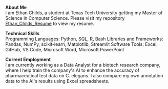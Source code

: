 **About Me** <br>
I am Ethan Childs, a student at Texas Tech University getting my Master of Science in Computer Science. Please visit my repository [Ethan_Childs_Resume](https://github.com/Ethan-Childs/Ethan_Childs_Resume) to view my resume.

**Technical Skills** <br>
Programming Languages: Python, SQL, R, Bash
Libraries and Frameworks: Pandas, NumPy, scikit-learn, Matplotlib, Streamlit
Software Tools: Excel, GitHub, VS Code, Microsoft Word, Microsoft PowerPoint


**Current Employment** <br>
I am currently working as a Data Analyst for a biotech research company, where I help train the company's AI to enhance the accuracy of pharmaceutical test data on C. elegans. I also compare my own annotation data to the AI's results using Excel spreadsheets.


<!---
Ethan-Childs/Ethan-Childs is a ✨ special ✨ repository because its `README.md` (this file) appears on your GitHub profile.
You can click the Preview link to take a look at your changes.
--->
